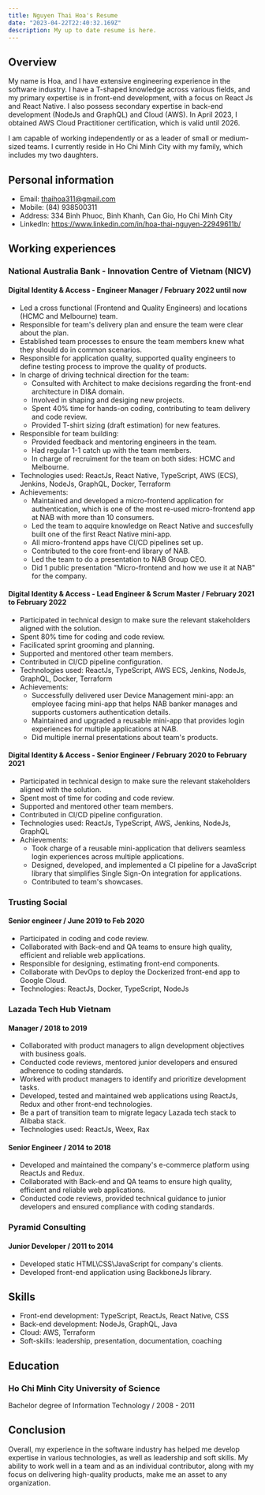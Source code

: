 ```yaml
---
title: Nguyen Thai Hoa's Resume
date: "2023-04-22T22:40:32.169Z"
description: My up to date resume is here.
---
```


## Overview

My name is Hoa, and I have extensive engineering experience in the software industry. I have a T-shaped knowledge across various fields, and my primary expertise is in front-end development, with a focus on React Js and React Native. I also possess secondary expertise in back-end development (NodeJs and GraphQL) and Cloud (AWS). In April 2023, I obtained AWS Cloud Practitioner certification, which is valid until 2026.

I am capable of working independently or as a leader of small or medium-sized teams. I currently reside in Ho Chi Minh City with my family, which includes my two daughters.

## Personal information

- Email: thaihoa311@gmail.com
- Mobile: (84) 938500311
- Address: 334 Binh Phuoc, Binh Khanh, Can Gio, Ho Chi Minh City
- LinkedIn: https://www.linkedin.com/in/hoa-thai-nguyen-22949611b/

## Working experiences

### National Australia Bank - Innovation Centre of Vietnam (NICV)

#### Digital Identity & Access - Engineer Manager / February 2022 until now

- Led a cross functional (Frontend and Quality Engineers) and locations (HCMC and Melbourne) team.
- Responsible for team's delivery plan and ensure the team were clear about the plan.
- Established team processes to ensure the team members knew what they should do in common scenarios.
- Responsible for application quality, supported quality engineers to define testing process to improve the quality of products.
- In charge of driving technical direction for the team:
    - Consulted with Architect to make decisions regarding the front-end architecture in DI&A domain.
    - Involved in shaping and desiging new projects.
    - Spent 40% time for hands-on coding, contributing to team delivery and code review.
    - Provided T-shirt sizing (draft estimation) for new features.
- Responsible for team building:
    - Provided feedback and mentoring engineers in the team.
    - Had regular 1-1 catch up with the team members.
    - In charge of recruiment for the team on both sides: HCMC and Melbourne.
- Technologies used: ReactJs, React Native, TypeScript, AWS (ECS), Jenkins, NodeJs, GraphQL, Docker, Terraform
- Achievements:
    - Maintained and developed a micro-frontend application for authentication, which is one of the most re-used micro-frontend app at NAB with more than 10 consumers.
    - Led the team to aqquire knowledge on React Native and succesfully built one of the first React Native mini-app.
    - All micro-frontend apps have CI/CD pipelines set up.
    - Contributed to the core front-end library of NAB.
    - Led the team to do a presentation to NAB Group CEO.
    - Did 1 public presentation "Micro-frontend and how we use it at NAB" for the company.

#### Digital Identity & Access - Lead Engineer & Scrum Master / February 2021 to February 2022

- Participated in technical design to make sure the relevant stakeholders aligned with the solution.
- Spent 80% time for coding and code review.
- Facilicated sprint grooming and planning.
- Supported and mentored other team members.
- Contributed in CI/CD pipeline configuration.
- Technologies used: ReactJs, TypeScript, AWS ECS, Jenkins, NodeJs, GraphQL, Docker, Terraform
- Achievements:
    - Successfully delivered user Device Management mini-app: an employee facing mini-app that helps NAB banker manages and supports customers authentication details.
    - Maintained and upgraded a reusable mini-app that provides login experiences for multiple applications at NAB.
    - Did multiple inernal presentations about team's products.

#### Digital Identity & Access - Senior Engineer / February 2020 to February 2021

- Participated in technical design to make sure the relevant stakeholders aligned with the solution.
- Spent most of time for coding and code review.
- Supported and mentored other team members.
- Contributed in CI/CD pipeline configuration.
- Technologies used: ReactJs, TypeScript, AWS, Jenkins, NodeJs, GraphQL
- Achievements:
    - Took charge of a reusable mini-application that delivers seamless login experiences across multiple applications.
    - Designed, developed, and implemented a CI pipeline for a JavaScript library that simplifies Single Sign-On integration for applications.
    - Contributed to team's showcases.

### Trusting Social

#### Senior engineer / June 2019 to Feb 2020

- Participated in coding and code review.
- Collaborated with Back-end and QA teams to ensure high quality, efficient and reliable web applications.
- Responsible for designing, estimating front-end components.
- Collaborate with DevOps to deploy the Dockerized front-end app to Google Cloud.
- Technologies: ReactJs, Docker, TypeScript, NodeJs

### Lazada Tech Hub Vietnam

#### Manager / 2018 to 2019

- Collaborated with product managers to align development objectives with business goals.
- Conducted code reviews, mentored junior developers and ensured adherence to coding standards.
- Worked with product managers to identify and prioritize development tasks.
- Developed, tested and maintained web applications using ReactJs, Redux and other front-end technologies.
- Be a part of transition team to migrate legacy Lazada tech stack to Alibaba stack.
- Technologies used: ReactJs, Weex, Rax

#### Senior Engineer / 2014 to 2018

- Developed and maintained the company's e-commerce platform using ReactJs and Redux.
- Collaborated with Back-end and QA teams to ensure high quality, efficient and reliable web applications.
- Conducted code reviews, provided technical guidance to junior developers and ensured compliance with coding standards.

### Pyramid Consulting

#### Junior Developer / 2011 to 2014

- Developed static HTML\CSS\JavaScript for company's clients.
- Developed front-end application using BackboneJs library.

## Skills

- Front-end development: TypeScript, ReactJs, React Native, CSS
- Back-end development: NodeJs, GraphQL, Java
- Cloud: AWS, Terraform
- Soft-skills: leadership, presentation, documentation, coaching

## Education

### Ho Chi Minh City University of Science
Bachelor degree of Information Technology / 2008 - 2011

## Conclusion

Overall, my experience in the software industry has helped me develop expertise in various technologies, as well as leadership and soft skills. My ability to work well in a team and as an individual contributor, along with my focus on delivering high-quality products, make me an asset to any organization.